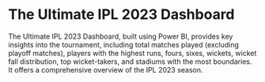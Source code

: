 # The Ultimate IPL 2023 Dashboard

The Ultimate IPL 2023 Dashboard, built using Power BI, provides key insights into the tournament, including  total matches played (excluding playoff matches), players with the highest runs, fours, sixes, wickets, wicket fall distribution, top wicket-takers, and stadiums with the most boundaries. It offers a comprehensive overview of the IPL 2023 season.
